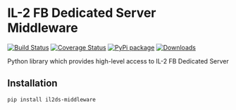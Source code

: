 IL-2 FB Dedicated Server Middleware
===================================

[![Build Status](https://travis-ci.org/IL2HorusTeam/il2ds-middleware.png)](https://travis-ci.org/IL2HorusTeam/il2ds-middleware)
[![Coverage Status](https://coveralls.io/repos/IL2HorusTeam/il2ds-middleware/badge.png)](https://coveralls.io/r/IL2HorusTeam/il2ds-middleware)
[![PyPi package](https://badge.fury.io/py/il2ds-middleware.png)](http://badge.fury.io/py/il2ds-middleware/)
[![Downloads](https://pypip.in/d/il2ds-middleware/badge.png)](https://crate.io/packages/il2ds-middleware/)

Python library which provides high-level access to IL-2 FB Dedicated Server


Installation
------------

    pip install il2ds-middleware

